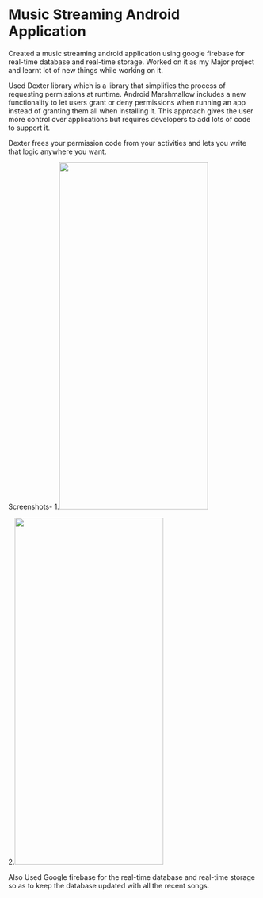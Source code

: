 # Music Streaming Android Application
 Created a music streaming android application using google firebase for real-time database and real-time storage. 
Worked on it as my Major project and learnt lot of new things while working on it.

Used Dexter library which is a library that simplifies the process of requesting permissions at runtime.
Android Marshmallow includes a new functionality to let users grant or deny permissions when running an app instead of granting them all when installing it. This approach gives the user more control over applications but requires developers to add lots of code to support it.

Dexter frees your permission code from your activities and lets you write that logic anywhere you want.

Screenshots-
1.<img src = "https://user-images.githubusercontent.com/67203784/86024341-7e727d00-ba4a-11ea-9299-610df8a9fd7d.jpg" height = "700" width = "300">

2.<img src = "https://user-images.githubusercontent.com/67203784/86024711-f80a6b00-ba4a-11ea-9718-43a7b9480462.jpg" height = "700" width = "300">

Also Used Google firebase for the real-time database and real-time storage so as to keep the database updated with all the recent songs. 

